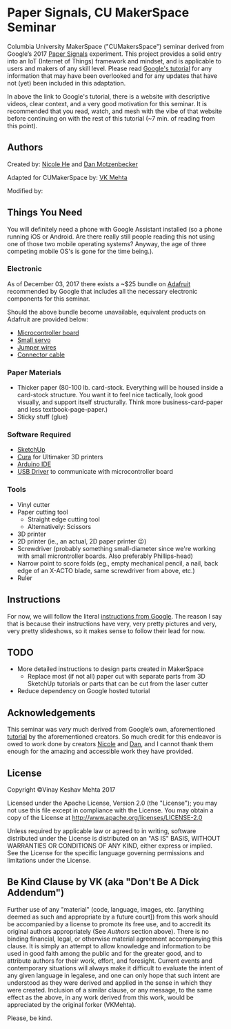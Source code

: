 # Paper Signals, CU MakerSpace Seminar

Columbia University MakerSpace ("CUMakersSpace") seminar derived from Google’s 2017 [Paper Signals](https://papersignals.withgoogle.com/#) experiment. This project provides a solid entry into an IoT (Internet of Things) framework and mindset, and is applicable to users and makers of any skill level. Please read [Google's tutorial](https://papersignals.withgoogle.com/getstarted) for any information that may have been overlooked and for any updates that have not (yet) been included in this adaptation.

In above the link to Google's tutorial, there is a website with descriptive videos, clear context, and a very good motivation for this seminar. It is recommended that you read, watch, and mesh with the vibe of that website before continuing on with the rest of this tutorial (~7 min. of reading from this point).

## Authors

Created by: [Nicole He](https://github.com/nicolehe) and [Dan Motzenbecker](https://github.com/dmotz)

Adapted for CUMakerSpace by: [VK Mehta](http://vinaykmehta.com)

Modified by:

## Things You Need

You will definitely need a phone with Google Assistant installed (so a phone running iOS or Android. Are there really still people reading this not using one of those two mobile operating systems? Anyway, the age of three competing mobile OS's is gone for the time being.).

### Electronic

As of December 03, 2017 there exists a ~$25 bundle on [Adafruit](https://www.adafruit.com/product/3022) recommended by Google that includes all the necessary electronic components for this seminar.

Should the above bundle become unavailable, equivalent products on Adafruit are provided below:

  - [Microcontroller board](https://www.adafruit.com/product/3046)
  - [Small servo](https://www.adafruit.com/product/169)
  - [Jumper wires](https://www.adafruit.com/product/1953)
  - [Connector cable](https://www.adafruit.com/product/592)

### Paper Materials

- Thicker paper (80-100 lb. card-stock. Everything will be housed inside a card-stock structure. You want it to feel nice tactically, look good visually, and support itself structurally. Think more business-card-paper and less textbook-page-paper.)
- Sticky stuff (glue)

### Software Required

- [SketchUp](https://www.sketchup.com)
- [Cura](https://ultimaker.com/en/resources/manuals/software) for Ultimaker 3D printers
- [Arduino IDE](https://www.arduino.cc/en/Main/Software)
- [USB Driver](https://www.silabs.com/products/development-tools/software/usb-to-uart-bridge-vcp-drivers) to communicate with microcontroller board

### Tools

- Vinyl cutter
- Paper cutting tool
  - Straight edge cutting tool
  - Alternatively: Scissors
- 3D printer
- 2D printer (ie., an actual, 2D paper printer 😉)
- Screwdriver (probably something small-diameter since we're working with small microntroller boards. Also preferably Phillips-head)
- Narrow point to score folds (eg., empty mechanical pencil, a nail, back edge of an X-ACTO blade, same screwdriver from above, etc.)
- Ruler

## Instructions

For now, we will follow the literal [instructions from Google](https://papersignals.withgoogle.com/getstarted#get-the-parts). The reason I say that is because their instructions have very, very pretty pictures and very, very pretty slideshows, so it makes sense to follow their lead for now.

## TODO

- More detailed instructions to design parts created in MakerSpace
    - Replace most (if not all) paper cut with separate parts from 3D SketchUp tutorials or parts that can be cut from the laser cutter
- Reduce dependency on Google hosted tutorial

## Acknowledgements

This seminar was _very_ much derived from Google’s own, aforementioned [tutorial](https://papersignals.withgoogle.com/getstarted) by the aforementioned creators. So much credit for this endeavor is owed to work done by creators [Nicole](https://github.com/nicolehe) and [Dan](https://github.com/dmotz), and I cannot thank them enough for the amazing and accessible work they have provided.

## License

Copyright ©Vinay Keshav Mehta 2017

Licensed under the Apache License, Version 2.0 (the "License"); you may not use this file except in compliance with the License. You may obtain a copy of the License at
http://www.apache.org/licenses/LICENSE-2.0


Unless required by applicable law or agreed to in writing, software distributed under the License is distributed on an "AS IS" BASIS, WITHOUT WARRANTIES OR CONDITIONS OF ANY KIND, either express or implied. See the License for the specific language governing permissions and limitations under the License.

## Be Kind Clause by VK (aka "Don't Be A Dick Addendum")

Further use of any "material" (code, language, images, etc. [anything deemed as such and appropriate by a future court]) from this work should be accompanied by a license to promote its free use, and to accredit its original authors appropriately (See *Authors* section above). There is no binding financial, legal, or otherwise material agreement accompanying this clause. It is simply an attempt to allow knowledge and information to be used in good faith among the public and for the greater good, and to attribute authors for their work, effort, and foresight. Current events and contemporary situations will always make it difficult to evaluate the intent of any given language in legalese, and one can only hope that such intent are understood as they were derived and applied in the sense in which they were created. Inclusion of a similar clause, or any message, to the same effect as the above, in any work derived from this work, would be appreciated by the original forker (VKMehta).

Please, be kind.

